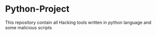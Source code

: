# Python-Project
This repository contain all Hacking tools written in python language and some malicious scripts
